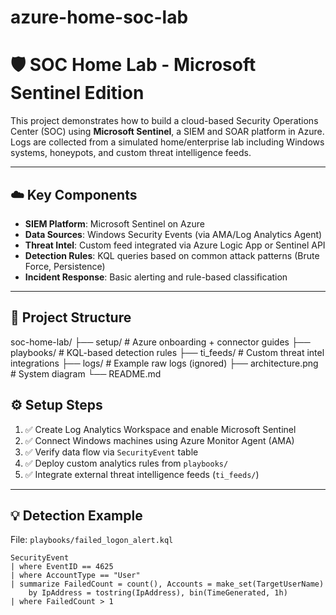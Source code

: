 # azure-home-soc-lab
# 🛡️ SOC Home Lab - Microsoft Sentinel Edition

This project demonstrates how to build a cloud-based Security Operations Center (SOC) using **Microsoft Sentinel**, a SIEM and SOAR platform in Azure. Logs are collected from a simulated home/enterprise lab including Windows systems, honeypots, and custom threat intelligence feeds.

---

## ☁️ Key Components

- **SIEM Platform**: Microsoft Sentinel on Azure
- **Data Sources**: Windows Security Events (via AMA/Log Analytics Agent)
- **Threat Intel**: Custom feed integrated via Azure Logic App or Sentinel API
- **Detection Rules**: KQL queries based on common attack patterns (Brute Force, Persistence)
- **Incident Response**: Basic alerting and rule-based classification

---

## 📁 Project Structure

soc-home-lab/ ├── setup/ # Azure onboarding + connector guides ├── playbooks/ # KQL-based detection rules ├── ti_feeds/ # Custom threat intel integrations ├── logs/ # Example raw logs (ignored) ├── architecture.png # System diagram └── README.md



## ⚙️ Setup Steps

1. ✅ Create Log Analytics Workspace and enable Microsoft Sentinel  
2. ✅ Connect Windows machines using Azure Monitor Agent (AMA)  
3. ✅ Verify data flow via `SecurityEvent` table  
4. ✅ Deploy custom analytics rules from `playbooks/`  
5. ✅ Integrate external threat intelligence feeds (`ti_feeds/`)  

---

## 💡 Detection Example

File: `playbooks/failed_logon_alert.kql`

```kql
SecurityEvent
| where EventID == 4625
| where AccountType == "User"
| summarize FailedCount = count(), Accounts = make_set(TargetUserName)
    by IpAddress = tostring(IpAddress), bin(TimeGenerated, 1h)
| where FailedCount > 1
